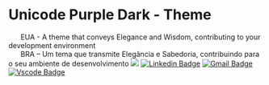# Unicode Purple Dark - Theme  
<img src="https://static.mundoeducacao.uol.com.br/mundoeducacao/2022/05/bandeira-estados-unidos.jpg" style="height: 10px; width: 20px;"/> EUA - A theme that conveys Elegance and Wisdom, contributing to your development environment
</br>
<img src="https://static.todamateria.com.br/upload/ba/nd/bandeira-do-brasil-og.jpg" style="height: 10px; width: 20px;"/> BRA – Um tema que transmite Elegância e Sabedoria, contribuindo para o seu ambiente de desenvolvimento
<img src="https://i.imgur.com/PYkB9v3.png"  />
[![Linkedin Badge](https://img.shields.io/badge/-Leticia%20Jordao-986DFF?style=flat-square&logo=Linkedin&logoColor=white&link=https://www.linkedin.com/in/leehxd/)](https://www.linkedin.com/in/leehxd/) 
[![Gmail Badge](https://img.shields.io/badge/-contato@leehxd.com.br-986DFF?style=flat-square&logo=Gmail&logoColor=white&link=mailto:contato@leehxd.com.br)](mailto:contato@leehxd.com.br)
[![Vscode Badge](https://img.shields.io/badge/-Download-986DFF?style=flat-square&logo=Visualstudiocode&logoColor=white&link=https://marketplace.visualstudio.com/items?itemName=LeehXD.unicode-purple-dark-theme)](https://marketplace.visualstudio.com/items?itemName=LeehXD.unicode-purple-dark-theme)
